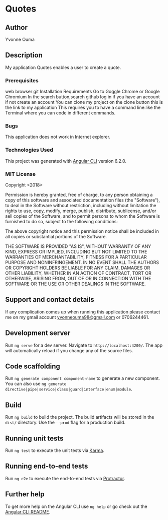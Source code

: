 
# Quotes

## Author
Yvonne Ouma

## Description
My application Quotes enables a user to create a quote.

### Prerequisites
web browser
git
Installation Requirements
Go to Goggle Chrome or Google Chromium
In the search button,search github
log in if you have an account if not create an account
You can clone my project on the clone button this is the link to my application
This requires you to have a command line.like the Terminal where you can code in different commands.
### Bugs
This application does not work in Internet explorer.

### Technologies Used
This project was generated with [Angular CLI](https://github.com/angular/angular-cli) version 6.2.0.
### MIT License
Copyright <2018> <Yvonne Ouma>

Permission is hereby granted, free of charge, to any person obtaining a copy of this software and associated documentation files (the "Software"), to deal in the Software without restriction, including without limitation the rights to use, copy, modify, merge, publish, distribute, sublicense, and/or sell copies of the Software, and to permit persons to whom the Software is furnished to do so, subject to the following conditions:

The above copyright notice and this permission notice shall be included in all copies or substantial portions of the Software.

THE SOFTWARE IS PROVIDED "AS IS", WITHOUT WARRANTY OF ANY KIND, EXPRESS OR IMPLIED, INCLUDING BUT NOT LIMITED TO THE WARRANTIES OF MERCHANTABILITY, FITNESS FOR A PARTICULAR PURPOSE AND NONINFRINGEMENT. IN NO EVENT SHALL THE AUTHORS OR COPYRIGHT HOLDERS BE LIABLE FOR ANY CLAIM, DAMAGES OR OTHER LIABILITY, WHETHER IN AN ACTION OF CONTRACT, TORT OR OTHERWISE, ARISING FROM, OUT OF OR IN CONNECTION WITH THE SOFTWARE OR THE USE OR OTHER DEALINGS IN THE SOFTWARE.
## Support and contact details
If any complication comes up when running this application please contact me on my gmail account yvonneouma98@gmail.com or 0706244461.

## Development server

Run `ng serve` for a dev server. Navigate to `http://localhost:4200/`. The app will automatically reload if you change any of the source files.

## Code scaffolding

Run `ng generate component component-name` to generate a new component. You can also use `ng generate directive|pipe|service|class|guard|interface|enum|module`.

## Build

Run `ng build` to build the project. The build artifacts will be stored in the `dist/` directory. Use the `--prod` flag for a production build.

## Running unit tests

Run `ng test` to execute the unit tests via [Karma](https://karma-runner.github.io).

## Running end-to-end tests

Run `ng e2e` to execute the end-to-end tests via [Protractor](http://www.protractortest.org/).

## Further help

To get more help on the Angular CLI use `ng help` or go check out the [Angular CLI README](https://github.com/angular/angular-cli/blob/master/README.md).

